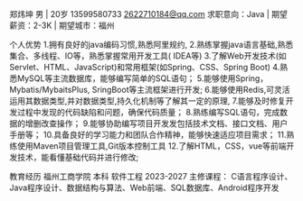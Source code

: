 郑炜坤
男 | 20岁  13599580733  2622710184@qq.com
求职意向：Java | 期望薪资：2-3K | 期望城市：福州

个人优势
1.拥有良好的java编码习惯,熟悉阿里规约,
2.熟练掌握java语言基础,熟悉集合、多线程、IO等，熟悉掌握常用开发工具( IDEA等)
3.了解Web开发技术(如Servlet、HTML、JavaScript)和常用框架(如Spring、CSS、Spring Boot)
4.熟悉MySQL等主流数据库，能够编写简单的SQL语句；
5.能够使用Spring，Mybatis/MybaitsPlus, SringBoot等主流框架进行开发;
6.能够使用Redis,可灵活运用其数据类型,并对数据类型,持久化机制等了解其一定的原理,
7.能够及时修复开发过程中发现的代码缺陷和问题，确保代码质量；
8.熟练编写SQL语句，完成数据的增删改查操作；
9.能够协助编写项目开发发包括技术文档、接口文档、用户手册等；
10.具备良好的学习能力和团队合作精神，能够快速适应项目需求；
11.熟练使用Maven项目管理工具,Git版本控制工具
12.了解HTML，CSS，vue等前端开发技术，能看懂基础代码并进行修改;

教育经历
福州工商学院 本科 软件工程                  2023-2027
主修课程：
C语言程序设计、Java程序设计、数据结构与算法、Web前端、SQL数据库、Android程序开发